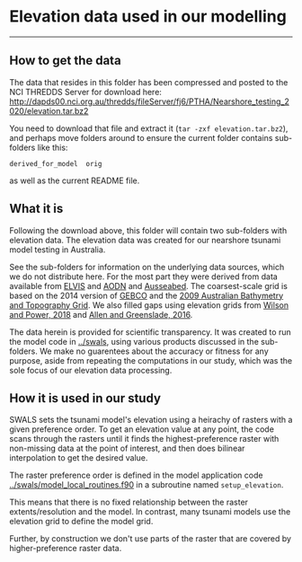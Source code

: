 # Elevation data used in our modelling 
--------------------------------------

## How to get the data

The data that resides in this folder has been compressed and posted to the NCI THREDDS Server for download here: http://dapds00.nci.org.au/thredds/fileServer/fj6/PTHA/Nearshore_testing_2020/elevation.tar.bz2

You need to download that file and extract it (`tar -zxf elevation.tar.bz2`), and perhaps move folders around to ensure the current folder contains sub-folders like this:

    derived_for_model  orig

as well as the current README file.

## What it is

Following the download above, this folder will contain two sub-folders with elevation data. The elevation data was created for our nearshore tsunami model testing in Australia.

See the sub-folders for information on the underlying data sources, which we do not distribute here. For the most part they were derived from data available from [ELVIS](https://elevation.fsdf.org.au/) and [AODN](https://portal.aodn.org.au/search) and [Ausseabed](http://www.ausseabed.gov.au/). The coarsest-scale grid is based on the 2014 version of [GEBCO](https://www.gebco.net/) and the [2009 Australian Bathymetry and Topography Grid](https://data.gov.au/data/dataset/australian-bathymetry-and-topography-grid-june-2009). We also filled gaps using elevation grids from [Wilson and Power, 2018](https://www.nature.com/articles/sdata2018115) and [Allen and Greenslade, 2016](https://link.springer.com/chapter/10.1007/978-3-319-55480-8_15).

The data herein is provided for scientific transparency. It was created to run the model code in [../swals](../swals), using various products discussed in the sub-folders. We make no guarentees about the accuracy or fitness for any purpose, aside from repeating the computations in our study, which was the sole focus of our elevation data processing.

## How it is used in our study 

SWALS sets the tsunami model's elevation using a heirachy of rasters with a given preference order. To get an elevation value at any point, the code scans through the rasters until it finds the highest-preference raster with non-missing data at the point of interest, and then does bilinear interpolation to get the desired value. 

The raster preference order is defined in the model application code [../swals/model_local_routines.f90](../swals/model_local_routines.f90) in a  subroutine named `setup_elevation`.

This means that there is no fixed relationship between the raster extents/resolution and the model. In contrast, many tsunami models use the elevation grid to define the model grid. 

Further, by construction we don't use parts of the raster that are covered by higher-preference raster data.

